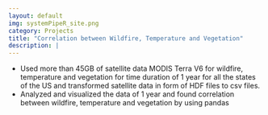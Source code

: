 ```yaml
---
layout: default
img: systemPipeR_site.png
category: Projects
title: "Correlation between Wildfire, Temperature and Vegetation"
description: |
---
```

* Used more than 45GB of satellite data MODIS Terra V6 for wildfire, temperature and vegetation for time duration of 1 year for all the states of the US and transformed satellite data in form of HDF files to csv files.
* Analyzed and visualized the data of 1 year and found correlation between wildfire, temperature and vegetation by using pandas